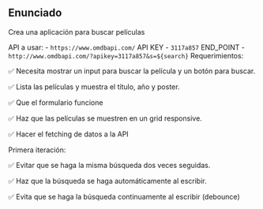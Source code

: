 ## Enunciado

Crea una aplicación para buscar películas

API a usar: - `https://www.omdbapi.com/`
API KEY - `3117a857`
END_POINT - `http://www.omdbapi.com/?apikey=3117a857&s=${search}`
Requerimientos:

✅ Necesita mostrar un input para buscar la película y un botón para buscar.

✅ Lista las películas y muestra el título, año y poster.

✅ Que el formulario funcione

✅ Haz que las películas se muestren en un grid responsive.

✅ Hacer el fetching de datos a la API

Primera iteración:

✅ Evitar que se haga la misma búsqueda dos veces seguidas.

✅ Haz que la búsqueda se haga automáticamente al escribir.

✅ Evita que se haga la búsqueda continuamente al escribir (debounce)